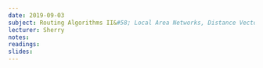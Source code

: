 ```yaml
---
date: 2019-09-03
subject: Routing Algorithms II&#58; Local Area Networks, Distance Vector vs Link State, SDN
lecturer: Sherry
notes: 
readings:
slides:
---
```

